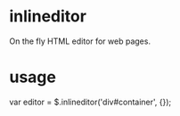 # inlineditor
On the fly HTML editor for web pages.

# usage
var editor = $.inlineditor('div#container', {});
